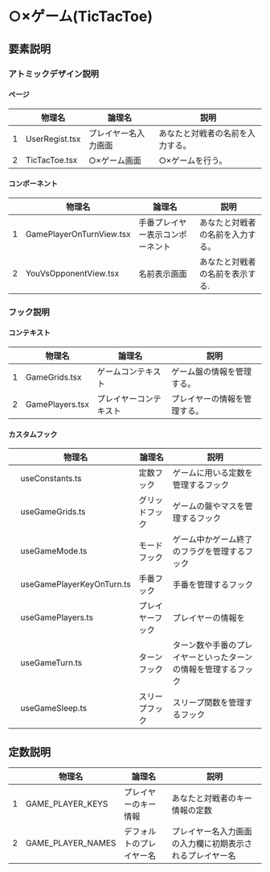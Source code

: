 # ○×ゲーム(TicTacToe)

## 要素説明

### アトミックデザイン説明
#### ページ

|   | 物理名         | 論理名               | 説明                             |
|---|----------------|----------------------|----------------------------------|
| 1 | UserRegist.tsx | プレイヤー名入力画面 | あなたと対戦者の名前を入力する。 |
| 2 | TicTacToe.tsx  | ○×ゲーム画面         | ○×ゲームを行う。                 |


#### コンポーネント

|   | 物理名                   | 論理名                           | 説明                             |
|---|--------------------------|----------------------------------|----------------------------------|
| 1 | GamePlayerOnTurnView.tsx | 手番プレイヤー表示コンポーネント | あなたと対戦者の名前を入力する。 |
| 2 | YouVsOpponentView.tsx    | 名前表示画面                     | あなたと対戦者の名前を表示する.  |

### フック説明

#### コンテキスト

|   | 物理名          | 論理名                 | 説明                         |
|---|-----------------|------------------------|------------------------------|
| 1 | GameGrids.tsx   | ゲームコンテキスト     | ゲーム盤の情報を管理する。     |
| 2 | GamePlayers.tsx | プレイヤーコンテキスト | プレイヤーの情報を管理する。 |


#### カスタムフック

|   | 物理名                    | 論理名           | 説明                                                           |
|---|---------------------------|------------------|----------------------------------------------------------------|
|   | useConstants.ts           | 定数フック       | ゲームに用いる定数を管理するフック                             |
|   | useGameGrids.ts           | グリッドフック   | ゲームの盤やマスを管理するフック                               |
|   | useGameMode.ts            | モードフック     | ゲーム中かゲーム終了のフラグを管理するフック                   |
|   | useGamePlayerKeyOnTurn.ts | 手番フック       | 手番を管理するフック                                           |
|   | useGamePlayers.ts         | プレイヤーフック | プレイヤーの情報を                                             |
|   | useGameTurn.ts            | ターンフック     | ターン数や手番のプレイヤーといったターンの情報を管理するフック |
|   | useGameSleep.ts           | スリープフック   | スリープ関数を管理するフック                                   |


## 定数説明

|   | 物理名            | 論理名                   | 説明                                                     |
|---|-------------------|--------------------------|----------------------------------------------------------|
| 1 | GAME_PLAYER_KEYS  | プレイヤーのキー情報     | あなたと対戦者のキー情報の定数                           |
| 2 | GAME_PLAYER_NAMES | デフォルトのプレイヤー名 | プレイヤー名入力画面の入力欄に初期表示されるプレイヤー名 |

